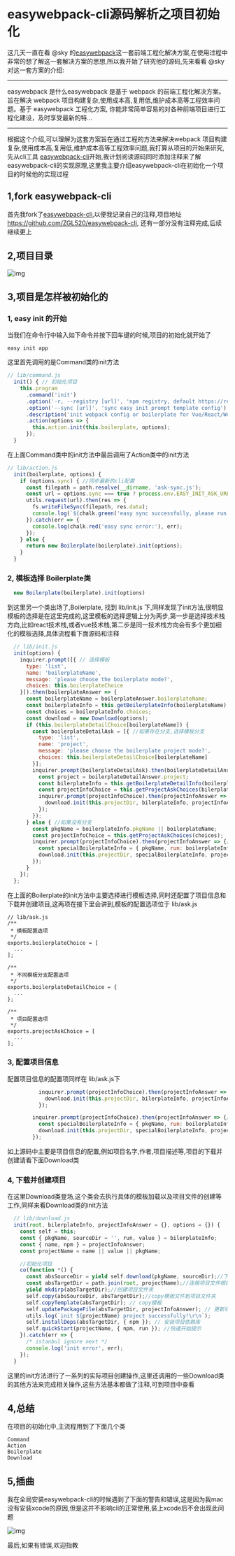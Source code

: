 # easywebpack-cli源码解析之项目初始化

这几天一直在看 @sky 的<a href="http://easyjs.cn/easywebpack/">easywebpack</a>这一套前端工程化解决方案,在使用过程中非常的想了解这一套解决方案的思想,所以我开始了研究他的源码,先来看看 @sky 对这一套方案的介绍:

---
  easywebpack 是什么easywebpack 是基于 webpack 的前端工程化解决方案。旨在解决 webpack 项目构建复杂,使用成本高,复用低,维护成本高等工程效率问题。基于 easywebpack 工程化方案, 你能非常简单容易的对各种前端项目进行工程化建设，及时享受最新的特...

---

根据这个介绍,可以理解为这套方案旨在通过工程的方法来解决webpack 项目构建复杂,使用成本高,复用低,维护成本高等工程效率问题,我打算从项目的开始来研究,先从cli工具 <a href="https://github.com/easy-team/easywebpack-cli">easywebpack-cli</a>开始,我计划阅读源码同时添加注释来了解easywebpack-cli的实现原理,这里我主要介绍easywebpack-cli在初始化一个项目的时候他的实现过程

## 1,fork easywebpack-cli

 首先我fork了<a href="https://github.com/easy-team/easywebpack-cli">easywebpack-cli</a>,以便我记录自己的注释,项目地址 https://github.com/ZGL520/easywebpack-cli, 还有一部分没有注释完成,后续继续更上

## 2,项目目录

![img](https://github.com/ZGL520/MyImages/blob/master/21.jpeg?raw=true)

## 3,项目是怎样被初始化的

### 1, easy init 的开始

当我们在命令行中输入如下命令并按下回车键的时候,项目的初始化就开始了

    easy init app

这里首先调用的是Command类的init方法

```javascript
// lib/command.js
  init() { // 初始化项目
    this.program
      .command('init')
      .option('-r, --registry [url]', 'npm registry, default https://registry.npmjs.org, you can taobao registry: https://registry.npm.taobao.org')
      .option('--sync [url]', 'sync easy init prompt template config')
      .description('init webpack config or boilerplate for Vue/React/Weex')
      .action(options => {
        this.action.init(this.boilerplate, options);
      });
  }
```

在上面Command类中的init方法中最后调用了Action类中的init方法

```javascript
// lib/action.js
  init(boilerplate, options) {
    if (options.sync) { //同步最新的cli配置
      const filepath = path.resolve(__dirname, 'ask-sync.js');
      const url = options.sync === true ? process.env.EASY_INIT_ASK_URL || 'https://raw.githubusercontent.com/easy-team/easywebpack-cli/master/lib/ask.js' : options.sync;
      utils.request(url).then(res => {
        fs.writeFileSync(filepath, res.data);
        console.log(`${chalk.green('easy sync successfully, please run [easy init] again')}`);
      }).catch(err => {
        console.log(chalk.red('easy sync error:'), err);
      });
    } else {
      return new Boilerplate(boilerplate).init(options);
    }
  }
```

### 2, 模板选择 Boilerplate类

```javascript
  new Boilerplate(boilerplate).init(options)
```

到这里另一个类出场了,Boilerplate, 找到 lib/init.js 下,同样发现了init方法,很明显模板的选择是在这里完成的,这里模板的选择逻辑上分为两步,第一步是选择技术栈方向,比如react技术栈,或者vue技术栈,第二步是同一技术栈方向会有多个更加细化的模板选择,具体流程看下面源码和注释

```javascript
  // lib/init.js
  init(options) {
    inquirer.prompt([{ // 选择模板
      type: 'list',
      name: 'boilerplateName',
      message: 'please choose the boilerplate mode?',
      choices: this.boilerplateChoice
    }]).then(boilerplateAnswer => {
      const boilerplateName = boilerplateAnswer.boilerplateName;
      const boilerplateInfo = this.getBoilerplateInfo(boilerplateName);//获取选择模板信息
      const choices = boilerplateInfo.choices;
      const download = new Download(options);
      if (this.boilerplateDetailChoice[boilerplateName]) {
        const boilerplateDetailAsk = [{ //如果存在分支,选择模板分支
          type: 'list',
          name: 'project',
          message: 'please choose the boilerplate project mode?',
          choices: this.boilerplateDetailChoice[boilerplateName]
        }];
        inquirer.prompt(boilerplateDetailAsk).then(boilerplateDetailAnswer => { //获得模板分支选择信息
          const project = boilerplateDetailAnswer.project;
          const bilerplateInfo = this.getBoilerplateDetailInfo(boilerplateName, project);
          const projectInfoChoice = this.getProjectAskChoices(bilerplateInfo.choices || choices);
          inquirer.prompt(projectInfoChoice).then(projectInfoAnswer => {//项目信息配置
            download.init(this.projectDir, bilerplateInfo, projectInfoAnswer);//下载并创建项目
          });
        });
      } else { //如果没有分支
        const pkgName = boilerplateInfo.pkgName || boilerplateName;
        const projectInfoChoice = this.getProjectAskChoices(choices);
        inquirer.prompt(projectInfoChoice).then(projectInfoAnswer => {//项目信息配置
          const specialBoilerplateInfo = { pkgName, run: boilerplateInfo.run };
          download.init(this.projectDir, specialBoilerplateInfo, projectInfoAnswer);//下载并创建项目
        });
      }
    });
  };
```

在上面的Boilerplate的init方法中主要选择进行模板选择,同时还配置了项目信息和下载并创建项目,这两项在接下里会讲到,模板的配置选项位于 lib/ask.js

```javasctipt
// lib/ask.js
/**
 * 模板配置选项
 */
exports.boilerplateChoice = [
  ...
];

/**
 * 不同模板分支配置选项
 */
exports.boilerplateDetailChoice = {
  ...
};

/**
 * 项目配置选项
 */
exports.projectAskChoice = [
  ...
];
```

### 3, 配置项目信息

配置项目信息的配置项同样在 lib/ask.js下

```javascript
          inquirer.prompt(projectInfoChoice).then(projectInfoAnswer => {//项目信息配置
            download.init(this.projectDir, bilerplateInfo, projectInfoAnswer);//下载并创建项目
          });
```
```javascript
        inquirer.prompt(projectInfoChoice).then(projectInfoAnswer => {//项目信息配置
          const specialBoilerplateInfo = { pkgName, run: boilerplateInfo.run };
          download.init(this.projectDir, specialBoilerplateInfo, projectInfoAnswer);//下载并创建项目
        });
```

如上源码中主要是项目信息的配置,例如项目名字,作者,项目描述等,项目的下载并创建请看下面Download类

### 4, 下载并创建项目

在这里Download类登场,这个类会去执行具体的模板加载以及项目文件的创建等工作,同样来看Download类的init方法

```javascript
  // lib/download.js
  init(root, bilerplateInfo, projectInfoAnswer = {}, options = {}) {
    const self = this;
    const { pkgName, sourceDir = '', run, value } = bilerplateInfo;
    const { name, npm } = projectInfoAnswer;
    const projectName = name || value || pkgName;

    //初始化项目
    co(function *() {
      const absSourceDir = yield self.download(pkgName, sourceDir);//下载模板文件
      const absTargetDir = path.join(root, projectName);//连接项目文件根目录
      yield mkdirp(absTargetDir);//创建项目文件夹
      self.copy(absSourceDir, absTargetDir);//copy模板文件到项目文件夹
      self.copyTemplate(absTargetDir); // copy模板
      self.updatePackageFile(absTargetDir, projectInfoAnswer); // 更新项目信息
      utils.log(`init ${projectName} project successfully!\r\n`);
      self.installDeps(absTargetDir, { npm }); // 安装项目依赖库
      self.quickStart(projectName, { npm, run }); //快速开始提示
    }).catch(err => {
      /* istanbul ignore next */
      console.log('init error', err);
    });
  }
```

这里的init方法进行了一系列的实际项目创建操作,这里还调用的一些Download类的其他方法来完成相关操作,这些方法基本都做了注释,可到项目中查看

## 4,总结

在项目的初始化中,主流程用到了下面几个类

    Command
    Action
    Boilerplate
    Download


## 5,插曲

我在全局安装easywebpack-cli的时候遇到了下面的警告和错误,这是因为我mac没有安装xcode的原因,但是这并不影响cli的正常使用,装上xcode后不会出现此问题

![img](https://github.com/ZGL520/MyImages/blob/master/20.jpeg?raw=true)
    

最后,如果有错误,欢迎指教